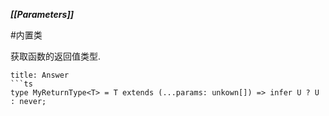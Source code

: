 ***[[Parameters]]***

#内置类 

获取函数的返回值类型.

```ad-success
title: Answer
```ts
type MyReturnType<T> = T extends (...params: unkown[]) => infer U ? U : never; 
```